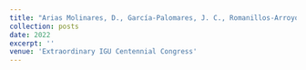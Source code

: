 ```yaml
---
title: "Arias Molinares, D., García-Palomares, J. C., Romanillos-Arroyo, G., Gutiérrez, J. (2022). “Micromobility services after COVID-19 pandemic: findings from the analysis of spatio-temporal patterns”. Extraordinary IGU Centennial Congress (IGU2022) "Climate change, resilience, urban health and well-being". Paris (Francia)."
collection: posts
date: 2022
excerpt: ''
venue: 'Extraordinary IGU Centennial Congress'
---
```

